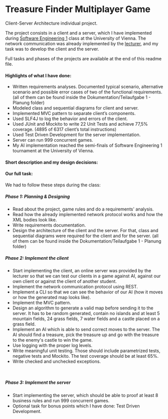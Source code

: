 # Treasure Finder Multiplayer Game

Client-Server Architecture individual project. 

The project consists in a client and a server, which I have implemented during [Software Engineering 1][1] class at the University of Vienna. The network communication was already implemented by the [lecturer][2], and my task was to develop the client and the server. <br>

Full tasks and phases of the projects are available at the end of this readme file.


#### Highlights of what I have done:

-	Written requirements analyses. Documented typical scenario, alternative scenario and possible error cases of two of the functional requirements. (all of them can be found inside the Dokumentation/Teilaufgabe 1 - Planung folder)
-	Modeled class and sequential diagrams for client and server.
-	Implemented MVC pattern to separate client’s components.
-	Used SLF4J to log the behavior and errors of the client.
-	Used JUnit and Mockito to write 22 Unit Tests and achieve 77,5% coverage. (4895 of 6317 client’s total instructions)
-	Used Test Driven Development for the server implementation.
-	Server can run 999 concurrent games.
-	My AI implementation reached the semi-finals of Software Engineering 1 tournament at the University of Vienna.



#### Short description and my design decisions:




#### Our full task:

We had to follow these steps during the class:

##### Phase 1: Planning & Designing
* Read about the project, game rules and do a requirements' analysis.
* Read how the already implemented network protocol works and how the XML bodies look like.
* Write requirements documentation.
* Design the architecture of the client and the server. For that, class and sequential diagrams were required for the client and for the server. (all of them can be found inside the Dokumentation/Teilaufgabe 1 - Planung folder)
  <br>

##### Phase 2: Implement the client
* Start implementing the client, an online server was provided by the lecturer so that we can test our clients in a game against AI, against our own client or against the client of another student.
* Implement the network communication protocol using REST.
* Implement a CLI so that we can see the behavior of our AI (how it moves or how the generated map looks like).
* Implement the MVC pattern.
* Design an algorithm to generate a valid map before sending it to the server. It has to be random generated, contain no islands and at least 5 mountain fields, 24 grass fields, 7 water fields and a castle placed on a grass field.
* Implement an AI which is able to send correct moves to the server. The AI should find a treasure, pick the treasure up and go with the treasure to the enemy's castle to win the game.
* Use logging with the proper log levels.
* Write meaningful unit testing. Those should include parametrized tests, negative tests and Mockito. The test coverage should be at least 65%.
* Write checked and unchecked exceptions.
<br>

##### Phase 3: Implement the server
* Start implementing the server, which should be able to proof at least 8 business rules and run 999 concurrent games.
* Optional task for bonus points which I have done: Test Driven Development.


[1]: https://ufind.univie.ac.at/en/course.html?lv=051040&semester=2022W
[2]: https://ufind.univie.ac.at/en/person.html?id=54217
